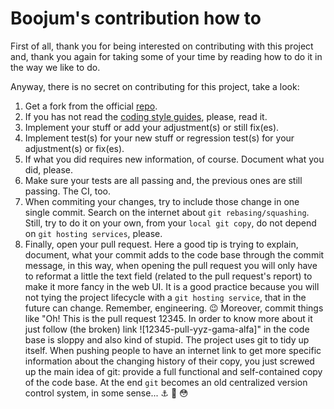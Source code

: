 # Boojum's contribution how to

First of all, thank you for being interested on contributing with this project and,
thank you again for taking some of your time by reading how to do it in the way we
like to do.

Anyway, there is no secret on contributing for this project, take a look:

1. Get a fork from the official [repo](https://github.com/rafael-santiago/boojum).
2. If you has not read the [coding style guides](https://github.com/rafael-santiago/boojum/blob/main/doc/Codingstyle.md),
   please, read it.
3. Implement your stuff or add your adjustment(s) or still fix(es).
4. Implement test(s) for your new stuff or regression test(s) for your adjustment(s) or fix(es).
5. If what you did requires new information, of course. Document what you did, please.
6. Make sure your tests are all passing and, the previous ones are still passing. The CI, too.
7. When commiting your changes, try to include those change in one single commit.
   Search on the internet about ``git rebasing/squashing``. Still, try to do it on your own,
   from your ``local git copy``, do not depend on ``git hosting services``, please.
8. Finally, open your pull request. Here a good tip is trying to explain, document, what your commit adds to the code base
   through the commit message, in this way, when opening the pull request you will only have to reformat a little the
   text field (related to the pull request's report) to make it more fancy in the web UI. It is a good practice
   because you will not tying the project lifecycle with a ``git hosting service``, that in the future can change.
   Remember, engineering. :wink: Moreover, commit things like "Oh! This is the pull request 12345. In order to know
   more about it just follow (the broken) link ![12345-pull-yyz-gama-alfa]" in the code base is sloppy and also kind
   of stupid. The project uses git to tidy up itself. When pushing people to have an internet link to get more specific
   information about the changing history of their copy, you just screwed up the main idea of git: provide a full
   functional and self-contained copy of the code base. At the end ``git`` becomes an old centralized version control
   system, in some sense... :anchor: :exploding_head: :flushed:
